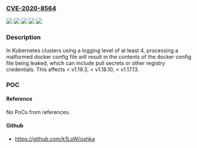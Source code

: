 ### [CVE-2020-8564](https://cve.mitre.org/cgi-bin/cvename.cgi?name=CVE-2020-8564)
![](https://img.shields.io/static/v1?label=Product&message=Kubernetes&color=blue)
![](https://img.shields.io/static/v1?label=Version&message=%3C%201.17.13%20&color=brightgreen)
![](https://img.shields.io/static/v1?label=Version&message=%3C%201.18.10%20&color=brightgreen)
![](https://img.shields.io/static/v1?label=Version&message=%3C%201.19.3%20&color=brightgreen)
![](https://img.shields.io/static/v1?label=Vulnerability&message=CWE-532%20Information%20Exposure%20Through%20Log%20Files&color=brightgreen)

### Description

In Kubernetes clusters using a logging level of at least 4, processing a malformed docker config file will result in the contents of the docker config file being leaked, which can include pull secrets or other registry credentials. This affects < v1.19.3, < v1.18.10, < v1.17.13.

### POC

#### Reference
No PoCs from references.

#### Github
- https://github.com/k1LoW/oshka

